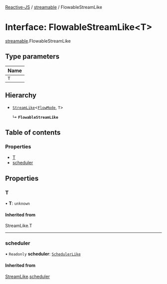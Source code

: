 [Reactive-JS](../README.md) / [streamable](../modules/streamable.md) / FlowableStreamLike

# Interface: FlowableStreamLike<T\>

[streamable](../modules/streamable.md).FlowableStreamLike

## Type parameters

| Name |
| :------ |
| `T` |

## Hierarchy

- [`StreamLike`](stream.StreamLike.md)<[`FlowMode`](../modules/streamable.md#flowmode), `T`\>

  ↳ **`FlowableStreamLike`**

## Table of contents

### Properties

- [T](streamable.FlowableStreamLike.md#t)
- [scheduler](streamable.FlowableStreamLike.md#scheduler)

## Properties

### T

• **T**: `unknown`

#### Inherited from

StreamLike.T

___

### scheduler

• `Readonly` **scheduler**: [`SchedulerLike`](scheduler.SchedulerLike.md)

#### Inherited from

[StreamLike](stream.StreamLike.md).[scheduler](stream.StreamLike.md#scheduler)
